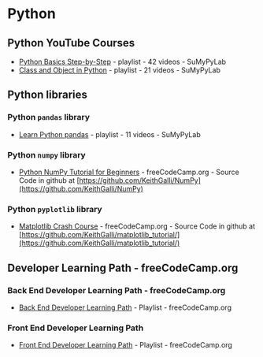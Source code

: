 # Python

## Python YouTube Courses

* [Python Basics Step-by-Step](https://www.youtube.com/watch?v=IbQwNCo6crw&list=PLlnLjUeKZLTZkEXHNDAbnkmN5mIrjktY_)  - playlist - 42 videos - SuMyPyLab
* [Class and Object in Python](https://www.youtube.com/watch?v=JwX_mwYO8GI&list=PLlnLjUeKZLTaeDmnRPBDpZgsJwJJlk2lv)  - playlist - 21 videos - SuMyPyLab

## Python libraries

### Python `pandas` library

* [Learn Python pandas](https://www.youtube.com/watch?v=Wz4GBVMvEoI&list=PLlnLjUeKZLTb8ktkTBMjhir5puPPtznlk) - playlist - 11 videos - SuMyPyLab

### Python `numpy` library

* [Python NumPy Tutorial for Beginners](https://www.youtube.com/watch?v=QUT1VHiLmmI) - freeCodeCamp.org - Source Code in github at [https://github.com/KeithGalli/NumPy](https://github.com/KeithGalli/NumPy)

### Python `pyplotlib` library

* [Matplotlib Crash Course](https://www.youtube.com/watch?v=3Xc3CA655Y4) - freeCodeCamp.org - Source Code in github at [https://github.com/KeithGalli/matplotlib_tutorial/](https://github.com/KeithGalli/matplotlib_tutorial/)

## Developer Learning Path - freeCodeCamp.org

### Back End Developer Learning Path - freeCodeCamp.org

* [Back End Developer Learning Path](https://www.youtube.com/playlist?list=PLWKjhJtqVAbn21gs5UnLhCQ82f923WCgM) - Playlist - freeCodeCamp.org

### Front End Developer Learning Path

* [Front End Developer Learning Path](https://www.youtube.com/playlist?list=PLWKjhJtqVAbmMuZ3saqRIBimAKIMYkt0E) - Playlist - freeCodeCamp.org
